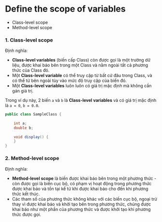 # Define the scope of variables

  - Class-level scope
  - Method-level scope
  
### 1. Class-level scope

Định nghĩa:
- **Class-level variables** (biến cấp Class) còn được gọi là một trường dữ liệu, được khai báo bên trong một Class và nằm ngoài tất cả phương thức của Class đó.
- Một **Class-level variable** có thể truy cập từ bất cứ đâu trong Class, và có thể từ bên ngoài tùy vào mức độ truy cập của biến đó.
- Một **Class-level variables** luôn luôn có giá trị mặc định mà không cần gán giá trị.

Trong ví dụ này, 2 biến `a` và `b` là **Class-level variables** và có giá trị mặc định là `a = 0`, `b = 0.0`.

```java
public class SampleClass {
    
    int a;
    double b;
    
    void display() {     
    }
}
```

### 2. Method-level scope

Định nghĩa:
- **Method-level scope** là biến được khai báo bên trong một phương thức - còn được gọi là biến cục bộ, có phạm vị hoạt động trong phương thức được khai báo và tồn tại kể từ khi được khai báo cho đến khi phương thức kết thúc.
- Các tham số của phương thức không khác với các biến cục bộ, ngoại trừ thay vì được khai báo và khởi tạo bên trong phương thức, chúng được khai báo như một phần của phương thức và được khởi tạo khi phương thức được gọi.
 
  
  
